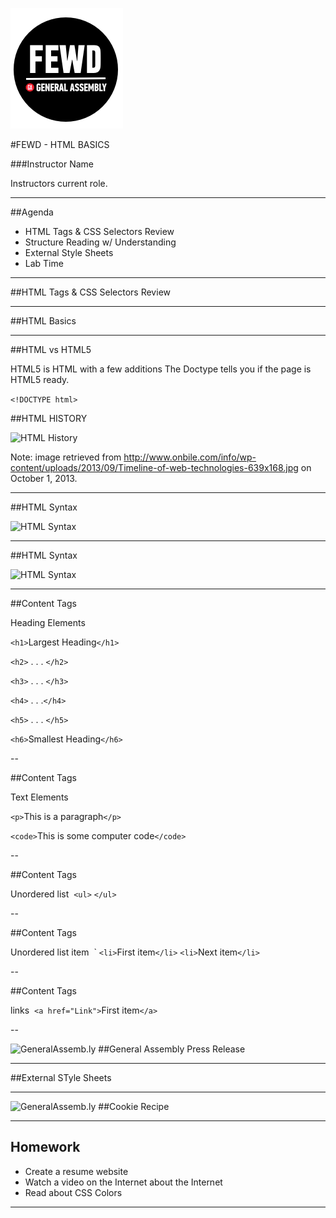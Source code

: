![GeneralAssemb.ly](../../img/icons/FEWD_Logo.png)

#FEWD - HTML BASICS 

###Instructor Name

Instructors current role.

---


##Agenda

*	HTML Tags & CSS Selectors Review
*	Structure Reading w/ Understanding
*	External Style Sheets
*	Lab Time

---



##HTML Tags & CSS Selectors Review


---


##HTML Basics

---


##HTML vs HTML5

HTML5 is HTML with a few additions
The Doctype tells you if the page is HTML5 ready.


```<!DOCTYPE html>```


##HTML HISTORY

![HTML History](../../img/unit_1/Timeline_of_web_technologies.jpg)

Note:
image retrieved from http://www.onbile.com/info/wp-content/uploads/2013/09/Timeline-of-web-technologies-639x168.jpg on October 1, 2013.


---


##HTML Syntax

![HTML Syntax](../../img/unit_1/tags.png)

---

##HTML Syntax

![HTML Syntax](../../img/unit_1/tags_attributes.png)

---

##Content Tags

Heading Elements

```<h1>```Largest Heading```</h1>```

```<h2>``` . . . ```</h2>```

```<h3>``` . . . ```</h3>```

```<h4>``` . . .```</h4>```

```<h5>``` . . . ```</h5>```

```<h6>```Smallest Heading```</h6>```

--

##Content Tags

Text Elements

```<p>```This is a paragraph```</p>```

```<code>```This is some computer code```</code>```

--

##Content Tags

Unordered list 
```<ul>``` ```</ul>```

--

##Content Tags

Unordered list item 
`
	```<li>```First item```</li>```
    ```<li>```Next item```</li>```


--

##Content Tags

links 
 ```<a href="Link">```First item```</a>```


--

![GeneralAssemb.ly](../../img/icons/code_along.png)
##General Assembly Press Release

---


##External STyle Sheets 

---


![GeneralAssemb.ly](../../img/icons/exercise_icon_md.png)
##Cookie Recipe

---

## Homework

*	Create a resume website
*	Watch a video on the Internet about the Internet
*	Read about CSS Colors

---
